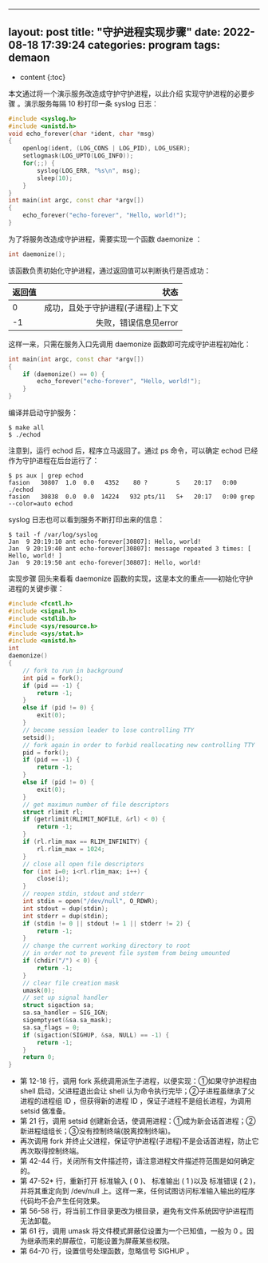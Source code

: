 
---
layout: post
title: "守护进程实现步骤"
date: 2022-08-18 17:39:24
categories: program
tags: demaon
---

* content
{:toc}


本文通过将一个演示服务改造成守护守护进程，以此介绍 实现守护进程的必要步骤 。演示服务每隔 10 秒打印一条 syslog 日志：
``` c++
#include <syslog.h>
#include <unistd.h>
void echo_forever(char *ident, char *msg)
{
    openlog(ident, (LOG_CONS | LOG_PID), LOG_USER);
    setlogmask(LOG_UPTO(LOG_INFO));
    for(;;) {
        syslog(LOG_ERR, "%s\n", msg);
        sleep(10);
    }
}
int main(int argc, const char *argv[])
{
    echo_forever("echo-forever", "Hello, world!");
}
```
为了将服务改造成守护进程，需要实现一个函数 daemonize ：
``` c++
int daemonize();
```
该函数负责初始化守护进程，通过返回值可以判断执行是否成功：

返回值 | 状态
| :-------- | --------:| 
0	| 成功，且处于守护进程(子进程)上下文
-1	| 失败，错误信息见error
这样一来，只需在服务入口先调用 daemonize 函数即可完成守护进程初始化：
``` c++
int main(int argc, const char *argv[])
{
    if (daemonize() == 0) {
        echo_forever("echo-forever", "Hello, world!");
    }
}
```
编译并启动守护服务：
``` shell
$ make all
$ ./echod
```
注意到，运行 echod 后，程序立马返回了。通过 ps 命令，可以确定 echod 已经作为守护进程在后台运行了：
``` shell
$ ps aux | grep echod
fasion   30807  1.0  0.0   4352    80 ?        S    20:17   0:00 ./echod
fasion   30838  0.0  0.0  14224   932 pts/11   S+   20:17   0:00 grep --color=auto echod
```
syslog 日志也可以看到服务不断打印出来的信息：
``` shell
$ tail -f /var/log/syslog
Jan  9 20:19:10 ant echo-forever[30807]: Hello, world!
Jan  9 20:19:40 ant echo-forever[30807]: message repeated 3 times: [ Hello, world! ]
Jan  9 20:19:50 ant echo-forever[30807]: Hello, world!
```
实现步骤
回头来看看 daemonize 函数的实现，这是本文的重点——初始化守护进程的关键步骤：
``` c++ {.numberLines}
#include <fcntl.h>
#include <signal.h>
#include <stdlib.h>
#include <sys/resource.h>
#include <sys/stat.h>
#include <unistd.h>
int
daemonize()
{
    // fork to run in background
    int pid = fork();
    if (pid == -1) {
        return -1;
    }
    else if (pid != 0) {
        exit(0);
    }
    // become session leader to lose controlling TTY
    setsid();
    // fork again in order to forbid reallocating new controlling TTY
    pid = fork();
    if (pid == -1) {
        return -1;
    }
    else if (pid != 0) {
        exit(0);
    }
    // get maximun number of file descriptors
    struct rlimit rl;
    if (getrlimit(RLIMIT_NOFILE, &rl) < 0) {
        return -1;
    }
    if (rl.rlim_max == RLIM_INFINITY) {
        rl.rlim_max = 1024;
    }
    // close all open file descriptors
    for (int i=0; i<rl.rlim_max; i++) {
        close(i);
    }
    // reopen stdin, stdout and stderr
    int stdin = open("/dev/null", O_RDWR);
    int stdout = dup(stdin);
    int stderr = dup(stdin);
    if (stdin != 0 || stdout != 1 || stderr != 2) {
        return -1;
    }
    // change the current working directory to root
    // in order not to prevent file system from being umounted
    if (chdir("/") < 0) {
        return -1;
    }
    // clear file creation mask
    umask(0);
    // set up signal handler
    struct sigaction sa;
    sa.sa_handler = SIG_IGN;
    sigemptyset(&sa.sa_mask);
    sa.sa_flags = 0;
    if (sigaction(SIGHUP, &sa, NULL) == -1) {
        return -1;
    }
    return 0;
}
```
- 第 12-18 行，调用 fork 系统调用派生子进程，以便实现：①如果守护进程由 shell 启动，父进程退出会让 shell 认为命令执行完毕；②子进程虽继承了父进程的进程组 ID ，但获得新的进程 ID ，保证子进程不是组长进程，为调用 setsid 做准备。
- 第 21 行，调用 setsid 创建新会话，使调用进程：①成为新会话首进程；②新进程组组长；③没有控制终端(脱离控制终端)。
- 再次调用 fork 并终止父进程，保证守护进程(子进程)不是会话首进程，防止它再次取得控制终端。
- 第 42-44 行，关闭所有文件描述符，请注意进程文件描述符范围是如何确定的。
- 第 47-52* 行，重新打开 标准输入 ( 0 )、 标准输出 ( 1 )以及 标准错误 ( 2 )，并将其重定向到 /dev/null 上。这样一来，任何试图访问标准输入输出的程序代码均不会产生任何效果。
- 第 56-58 行，将当前工作目录更改为根目录，避免有文件系统因守护进程而无法卸载。
- 第 61 行，调用 umask 将文件模式屏蔽位设置为一个已知值，一般为 0 。因为继承而来的屏蔽位，可能设置为屏蔽某些权限。
- 第 64-70 行，设置信号处理函数，忽略信号 SIGHUP 。